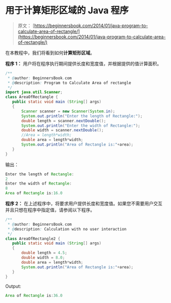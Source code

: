 # 用于计算矩形区域的 Java 程序

> 原文： [https://beginnersbook.com/2014/01/java-program-to-calculate-area-of-rectangle/](https://beginnersbook.com/2014/01/java-program-to-calculate-area-of-rectangle/)

在本教程中，我们将看到如何**计算矩形区域**。

**程序 1：**
用户将在程序执行期间提供长度和宽度值，并根据提供的值计算面积。

```java
/**
 * @author: BeginnersBook.com
 * @description: Program to Calculate Area of rectangle
 */
import java.util.Scanner;
class AreaOfRectangle {
   public static void main (String[] args)
   {
	   Scanner scanner = new Scanner(System.in);
	   System.out.println("Enter the length of Rectangle:");
	   double length = scanner.nextDouble();
	   System.out.println("Enter the width of Rectangle:");
	   double width = scanner.nextDouble();
	   //Area = length*width;
	   double area = length*width;
	   System.out.println("Area of Rectangle is:"+area);
   }
}
```

输出：

```java
Enter the length of Rectangle:
2
Enter the width of Rectangle:
8
Area of Rectangle is:16.0
```

**程序 2：**
在上述程序中，将要求用户提供长度和宽度值。如果您不需要用户交互并且只想在程序中指定值，请参阅以下程序。

```java
/**
 * @author: BeginnersBook.com
 * @description: Calculation with no user interaction
 */
class AreaOfRectangle2 {
   public static void main (String[] args)
   {
	   double length = 4.5;
	   double width = 8.0;
	   double area = length*width;
	   System.out.println("Area of Rectangle is:"+area);
   }
}
```

Output:

```java
Area of Rectangle is:36.0
```